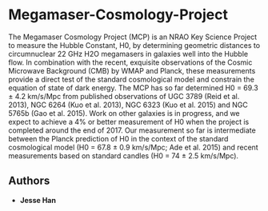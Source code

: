 # Megamaser-Cosmology-Project
The Megamaser Cosmology Project (MCP) is an NRAO Key Science Project to measure the Hubble Constant, H0, by determining geometric distances 
to circumnuclear 22 GHz H2O megamasers in galaxies well into the Hubble flow. In combination with the recent, exquisite observations of the 
Cosmic Microwave Background (CMB) by WMAP and Planck, these measurements provide a direct test of the standard cosmological model and constrain 
the equation of state of dark energy. The MCP has so far determined H0 = 69.3 ± 4.2 km/s/Mpc from published observations of 
UGC 3789 (Reid et al. 2013), NGC 6264 (Kuo et al. 2013), NGC 6323 (Kuo et al. 2015) and NGC 5765b (Gao et al. 2015). 
Work on other galaxies is in progress, and we expect to achieve a 4% or better measurement of H0 when the project is completed around the 
end of 2017. Our measurement so far is intermediate between the Planck prediction of H0 in the context of the standard cosmological model 
(H0 = 67.8 ± 0.9 km/s/Mpc; Ade et al. 2015) and recent measurements based on standard candles (H0 = 74 ± 2.5 km/s/Mpc). 


## Authors

* **Jesse Han**

